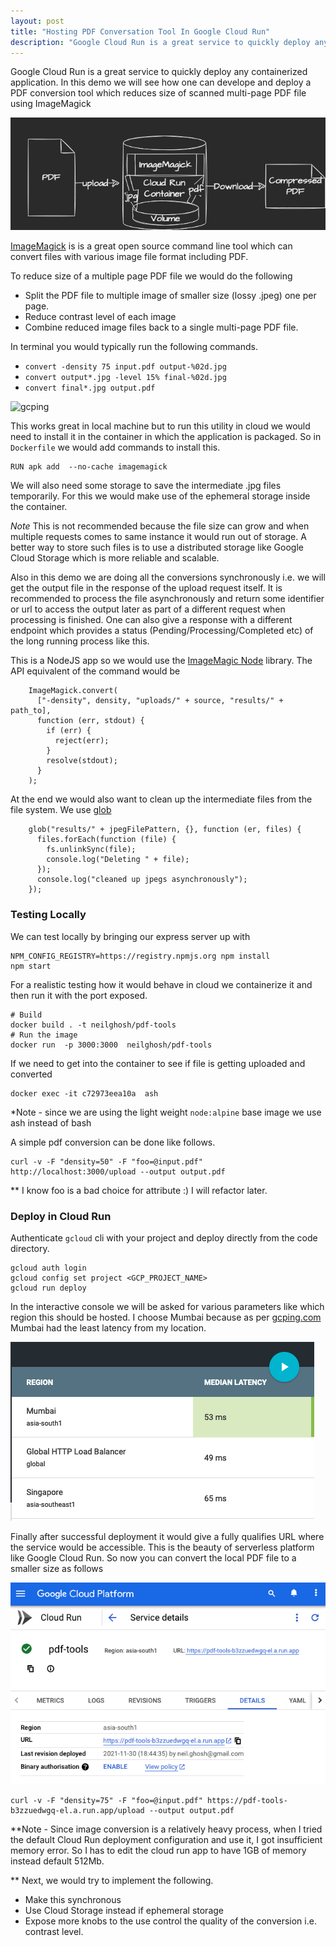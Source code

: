```yaml
---
layout: post
title: "Hosting PDF Conversation Tool In Google Cloud Run"
description: "Google Cloud Run is a great service to quickly deploy any containerized application. In this demo we will see how one can develope and deploy a PDF conversion tool which reduces size of scanned multi-page PDF file using ImageMagick"
---
```


Google Cloud Run is a great service to quickly deploy any containerized application. In this demo we will see how one can develope and deploy a PDF conversion tool which reduces size of scanned multi-page PDF file using ImageMagick

![gcping](/assets/imagemagick-convert.png)
      
[ImageMagick](https://imagemagick.org/index.php) is is a great open source command line tool which can convert files with various image file format including PDF.

To reduce size of a multiple page PDF file we would do the following 
- Split the PDF file to multiple image of smaller size (lossy .jpeg) one per page.
- Reduce contrast level of each image
- Combine reduced image files back to a single multi-page PDF file.

In terminal you would typically run the following commands.

- `convert -density 75 input.pdf output-%02d.jpg`
- `convert output*.jpg -level 15% final-%02d.jpg`
- `convert final*.jpg output.pdf`

![gcping](/assets/resize-pdfs.png)

This works great in local machine but to run this utility in cloud we would need to install it in the container in which the application is packaged. So in `Dockerfile` we would add commands to install this.

```
RUN apk add  --no-cache imagemagick
```

We will also need some storage to save the intermediate .jpg files temporarily. For this we would make use of the ephemeral storage inside the container. 

 *Note* 
This is not recommended because the file size can grow and when multiple requests comes to same instance it would run out of storage. A better way to store such files is to use a distributed storage like Google Cloud Storage which is more reliable and scalable. 

Also in this demo we are doing all the conversions synchronously i.e. we will get the output file in the response of the upload request itself. It is recommended to process the file asynchronously and return some identifier or url to access the output later as part of a different request when processing is finished. One can also give a response with a different endpoint which provides a status (Pending/Processing/Completed etc) of the long running process like this.

This is a NodeJS app so we would use the [ImageMagic Node](https://www.npmjs.com/package/imagemagick) library. The API equivalent of the command would be 

```
    ImageMagick.convert(
      ["-density", density, "uploads/" + source, "results/" + path_to],
      function (err, stdout) {
        if (err) {
          reject(err);
        }
        resolve(stdout);
      }
    );
```
At the end we would also want to clean up the intermediate files from the file system. We use [glob](https://www.npmjs.com/package/glob)

```
    glob("results/" + jpegFilePattern, {}, function (er, files) {
      files.forEach(function (file) {
        fs.unlinkSync(file);
        console.log("Deleting " + file);
      });
      console.log("cleaned up jpegs asynchronously");
    });
```

### Testing Locally 
We can test locally by bringing our express server up with 
```
NPM_CONFIG_REGISTRY=https://registry.npmjs.org npm install
npm start
```
For a realistic testing how it would behave in cloud we containerize it and then run it with the port exposed.

```
# Build
docker build . -t neilghosh/pdf-tools
# Run the image
docker run  -p 3000:3000  neilghosh/pdf-tools
```

If we need to get into the container to see if file is getting uploaded and converted

```
docker exec -it c72973eea10a  ash
```
*Note - since we are using the light weight `node:alpine` base image we use ash instead of bash

A simple pdf conversion can be done like follows.

```
curl -v -F "density=50" -F "foo=@input.pdf" http://localhost:3000/upload --output output.pdf
```
** I know foo is a bad choice for attribute :) I will refactor later.

### Deploy in Cloud Run

Authenticate `gcloud` cli with your project and deploy directly from the code directory.
```
gcloud auth login  
gcloud config set project <GCP_PROJECT_NAME>
gcloud run deploy
```
In the interactive console we will be asked for various parameters like which region this should be hosted. I choose Mumbai because as per [gcping.com](https://gcping.com/) Mumbai had the least latency from my location.

![gcping](/assets/gcping.png)

Finally after successful deployment it would give a fully qualifies URL where the service would be accessible. This is the beauty of serverless platform like Google Cloud Run. So now you can convert the local PDF file to a smaller size as follows 

![gcping](/assets/cloudrun.png)

```
curl -v -F "density=75" -F "foo=@input.pdf" https://pdf-tools-b3zzuedwgq-el.a.run.app/upload --output output.pdf
```

**Note - Since image conversion is a relatively heavy process, when I tried the default Cloud Run deployment configuration and use it, I got insufficient memory error. So I has to edit the cloud run app to have 1GB of memory instead default 512Mb. 

** Next, we would try to implement the following.
- Make this synchronous 
- Use Cloud Storage instead if ephemeral storage
- Expose more knobs to the use control the quality of the conversion i.e.  contrast level.

